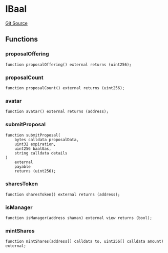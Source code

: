 # IBaal
[Git Source](https://github.com/bitbeckers/RiteOfMoloch-v1.0/blob/b5061029ecd18fcdad4a31307cf3f098d7bae269/src/baal/IBaal.sol)


## Functions
### proposalOffering


```solidity
function proposalOffering() external returns (uint256);
```

### proposalCount


```solidity
function proposalCount() external returns (uint256);
```

### avatar


```solidity
function avatar() external returns (address);
```

### submitProposal


```solidity
function submitProposal(
    bytes calldata proposalData,
    uint32 expiration,
    uint256 baalGas,
    string calldata details
)
    external
    payable
    returns (uint256);
```

### sharesToken


```solidity
function sharesToken() external returns (address);
```

### isManager


```solidity
function isManager(address shaman) external view returns (bool);
```

### mintShares


```solidity
function mintShares(address[] calldata to, uint256[] calldata amount) external;
```

